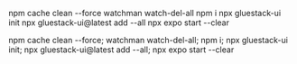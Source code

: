 npm cache clean --force
watchman watch-del-all
npm i
npx gluestack-ui init
npx gluestack-ui@latest add --all
npx expo start --clear

npm cache clean --force; watchman watch-del-all; npm i; npx gluestack-ui init; npx gluestack-ui@latest add --all; npx expo start --clear